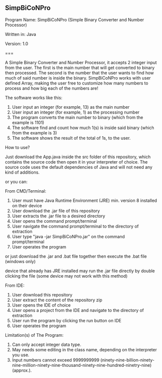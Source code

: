## SimpBiCoNPro

Program Name: SimpBiCoNPro (Simple Binary Converter and Number Processor)

Written in: Java

Version: 1.0

===

A Simple Binary Converter and Number Processor, it accepts 2 integer input from the user. The first is the main number that will get converted to binary then processed. The second is the number that the user wants to find how much of said number is inside the binary. SimpBiCoNPro works with user defined Array, making the user free to customize how many numbers to process and how big each of the numbers are!

The software works like this:
1. User input an integer (for example, 13) as the main number 
2. User input an integer (for example, 1) as the processing number 
3. The program converts the main number to binary (which from the example is 1101)
4. The software find and count how much 1(s) is inside said binary (which from the example is 3)
5. The software shows the result of the total of 1s, to the user.

How to use?

Just download the App.java inside the src folder of this repository, which contains the source code then open it in your interpreter of choice. The source code uses the default dependencies of Java and will not need any kind of additions.

or you can:

From CMD/Terminal:
1. User must have Java Runtime Environment (JRE) min. version 8 installed on their device
2. User download the .jar file of this repository
3. User extracts the .jar file to a desired directory
4. User opens the command prompt/terminal
5. User navigate the command prompt/terminal to the directory of extraction
6. User type "java -jar SimpBiCoNPro.jar" on the command prompt/terminal
7. User operates the program

or just download the .jar and .bat file together then execute the .bat file (windows only)

device that already has JRE installed may run the .jar file directly by double clicking the file (some device may not work with this method)

From IDE:
1. User download this repository
2. User extract the content of the repository zip
3. User opens the IDE of choice
4. User opens a project from the IDE and navigate to the directory of extraction
5. User run the program by clicking the run button on IDE
6. User operates the program

Limitation(s) of The Program:
1. Can only accept integer data type.
2. May needs some editing in the class name, depending on the interpreter you use.
3. Input numbers cannot exceed 9999999999 (ninety-nine-billion-ninety-nine-million-ninety-nine-thousand-ninety-nine-hundred-ninetry-nine) (approx.).
